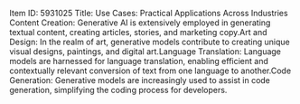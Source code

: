 Item ID: 5931025
Title: Use Cases: Practical Applications Across Industries
Content Creation: Generative AI is extensively employed in generating textual content, creating articles, stories, and marketing copy.Art and Design: In the realm of art, generative models contribute to creating unique visual designs, paintings, and digital art.Language Translation: Language models are harnessed for language translation, enabling efficient and contextually relevant conversion of text from one language to another.Code Generation: Generative models are increasingly used to assist in code generation, simplifying the coding process for developers.
